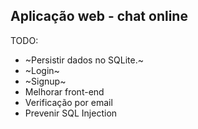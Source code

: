 ## Aplicação web - chat online

TODO:

- ~Persistir dados no SQLite.~
- ~Login~
- ~Signup~
- Melhorar front-end
- Verificação por email
- Prevenir SQL Injection
